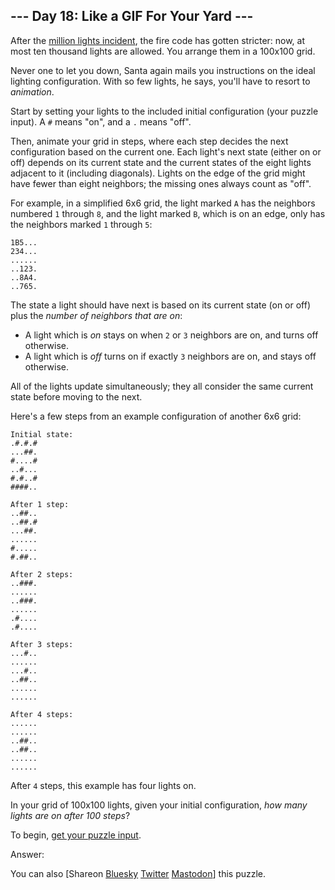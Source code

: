 \--- Day 18: Like a GIF For Your Yard ---
----------

After the [million lights incident](6), the fire code has gotten stricter: now, at most ten thousand lights are allowed. You arrange them in a 100x100 grid.

Never one to let you down, Santa again mails you instructions on the ideal lighting configuration. With so few lights, he says, you'll have to resort to *animation*.

Start by setting your lights to the included initial configuration (your puzzle input). A `#` means "on", and a `.` means "off".

Then, animate your grid in steps, where each step decides the next configuration based on the current one. Each light's next state (either on or off) depends on its current state and the current states of the eight lights adjacent to it (including diagonals). Lights on the edge of the grid might have fewer than eight neighbors; the missing ones always count as "off".

For example, in a simplified 6x6 grid, the light marked `A` has the neighbors numbered `1` through `8`, and the light marked `B`, which is on an edge, only has the neighbors marked `1` through `5`:

```
1B5...
234...
......
..123.
..8A4.
..765.

```

The state a light should have next is based on its current state (on or off) plus the *number of neighbors that are on*:

* A light which is *on* stays on when `2` or `3` neighbors are on, and turns off otherwise.
* A light which is *off* turns on if exactly `3` neighbors are on, and stays off otherwise.

All of the lights update simultaneously; they all consider the same current state before moving to the next.

Here's a few steps from an example configuration of another 6x6 grid:

```
Initial state:
.#.#.#
...##.
#....#
..#...
#.#..#
####..

After 1 step:
..##..
..##.#
...##.
......
#.....
#.##..

After 2 steps:
..###.
......
..###.
......
.#....
.#....

After 3 steps:
...#..
......
...#..
..##..
......
......

After 4 steps:
......
......
..##..
..##..
......
......

```

After `4` steps, this example has four lights on.

In your grid of 100x100 lights, given your initial configuration, *how many lights are on after 100 steps*?

To begin, [get your puzzle input](18/input).

Answer:

You can also [Shareon [Bluesky](https://bsky.app/intent/compose?text=%22Like+a+GIF+For+Your+Yard%22+%2D+Day+18+%2D+Advent+of+Code+2015+%23AdventOfCode+https%3A%2F%2Fadventofcode%2Ecom%2F2015%2Fday%2F18) [Twitter](https://twitter.com/intent/tweet?text=%22Like+a+GIF+For+Your+Yard%22+%2D+Day+18+%2D+Advent+of+Code+2015&url=https%3A%2F%2Fadventofcode%2Ecom%2F2015%2Fday%2F18&related=ericwastl&hashtags=AdventOfCode) [Mastodon](javascript:void(0);)] this puzzle.